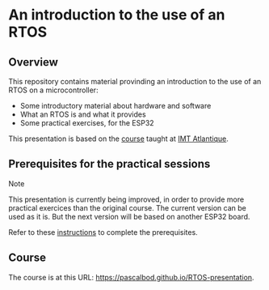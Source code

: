 # An introduction to the use of an RTOS

## Overview

This repository contains material provinding an introduction to the use of an RTOS on a microcontroller:
* Some introductory material about hardware and software
* What an RTOS is and what it provides
* Some practical exercises, for the ESP32

This presentation is based on the [course](https://github.com/PascalBod/IMTAtlantique-2024) taught at [IMT Atlantique](https://www.imt-atlantique.fr/en).

## Prerequisites for the practical sessions

> [!NOTE]
>
> This presentation is currently being improved, in order to provide more practical exercices than
> the original course. The current version can be used as it is. But the next version will be based on
> another ESP32 board.

Refer to these [instructions](prerequisites_instructions.md) to complete the prerequisites.

## Course

The course is at this URL: https://pascalbod.github.io/RTOS-presentation.
